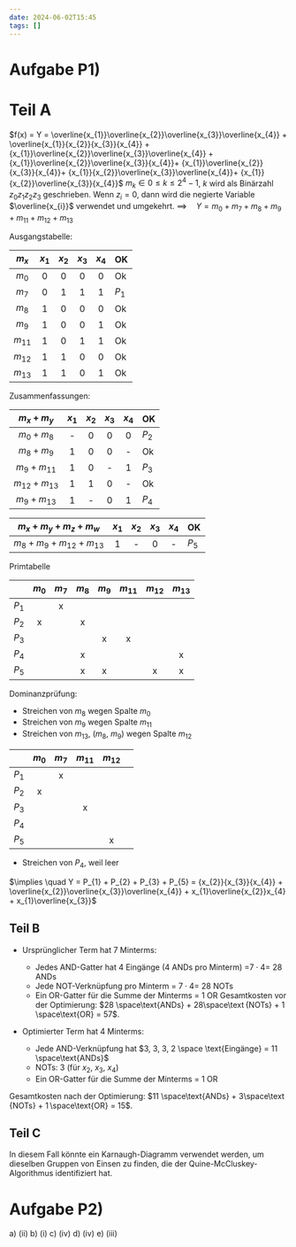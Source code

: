 ```yaml
---
date: 2024-06-02T15:45
tags: []
---
```

# Aufgabe P1)
# Teil A
$f(x) = Y = \overline{x_{1}}\overline{x_{2}}\overline{x_{3}}\overline{x_{4}} + \overline{x_{1}}{x_{2}}{x_{3}}{x_{4}} + {x_{1}}\overline{x_{2}}\overline{x_{3}}\overline{x_{4}} + {x_{1}}\overline{x_{2}}\overline{x_{3}}{x_{4}}+ {x_{1}}\overline{x_{2}}{x_{3}}{x_{4}}+ {x_{1}}{x_{2}}\overline{x_{3}}\overline{x_{4}}+ {x_{1}}{x_{2}}\overline{x_{3}}{x_{4}}$
$m_{k} \in 0 \leq k \leq 2^4 - 1$, $k$ wird als Binärzahl $z_{0}z_{1}z_{2}z_{3}$ geschrieben. Wenn $z_i=0$, dann wird die negierte Variable $\overline{x_{i}}$ verwendet und umgekehrt. 
$\implies \quad Y = m_{0} + m_{7} + m_{8} + m_{9} + m_{11} + m_{12} + m_{13}$

Ausgangstabelle:

| $m_{x}$  | $x_{1}$ | $x_{2}$ | $x_{3}$ | $x_{4}$ | OK    |
|:--------:|:-----:|:-------:|:-------:|:-----:| ----- |
|  $m_{0}$   |   0   |    0    |    0    |   0   | Ok    |
| $m_{7}$  |   0   |    1    |    1    |   1   | $P_{1}$ |
| $m_{8}$  |   1   |    0    |    0    |   0   | Ok    |
| $m_{9}$  |   1   |    0    |    0    |   1   | Ok    |
| $m_{11}$ |   1   |    0    |    1    |   1   | Ok    |
| $m_{12}$ |   1   |    1    |    0    |   0   | Ok    |
| $m_{13}$ |   1   |    1    |    0    |   1   | Ok    | 

Zusammenfassungen:

|  $m_{x} + m_{y}$  | $x_{1}$ | $x_{2}$ | $x_{3}$ | $x_{4}$ | OK      |
|:-----------------:|:-----:|:-------:|:-------:|:-------:| ------- |
|  $m_{0} + m_{8}$  |   -   |    0    |    0    |    0    | $P_{2}$ |
|  $m_{8} + m_{9}$  |   1   |    0    |    0    |    -    | Ok      |
| $m_{9} + m_{11}$  |   1   |    0    |    -    |    1    | $P_{3}$ |
| $m_{12} + m_{13}$ |   1   |    1    |    0    |    -    | Ok      |
|  $m_{9}+m_{13}$   |   1   |    -    |    0    |    1    | $P_{4}$ | 

|  $m_{x} + m_{y} + m_{z} + m_{w}$  | $x_{1}$ | $x_{2}$ | $x_{3}$ | $x_{4}$ | OK      |
|:---------------------------------:|:-----:|:-------:|:-------:|:-------:| ------- |
| $m_{8} + m_{9} + m_{12} + m_{13}$ |   1   |    -    |    0    |    -    | $P_{5}$ |

Primtabelle

|         | $m_{0}$ | $m_{7}$ | $m_{8}$ | $m_{9}$ | $m_{11}$ | $m_{12}$ | $m_{13}$ |
|:-------:|:-------:|:-------:|:-------:|:-------:|:--------:|:--------:|:--------:|
| $P_{1}$ |         |    x    |         |         |          |          |          |
| $P_{2}$ |    x    |         |    x    |         |          |          |          |
| $P_{3}$ |         |         |         |    x    |    x     |          |          |
| $P_{4}$ |         |         |    x    |         |          |          |    x     |
| $P_{5}$ |         |         |    x    |    x    |          |    x     |    x     | 

Dominanzprüfung:
- Streichen von $m_{8}$ wegen Spalte $m_{0}$
- Streichen von $m_{9}$ wegen Spalte $m_{11}$
- Streichen von $m_{13}$, ($m_{8}$, $m_{9}$) wegen Spalte $m_{12}$

|         | $m_{0}$ | $m_{7}$ | $m_{11}$ | $m_{12}$ |     |
| :-------: | :-------: | :-------: | :-------: | :-------: | :-------: |
| $P_{1}$ |         | x       |          |          |     |
| $P_{2}$ | x       |         |          |          |     |
| $P_{3}$ |         |         | x        |          |     |
| $P_{4}$ |         |         |          |          |     |
| $P_{5}$ |         |         |          |    x     |     |

- Streichen von $P_{4}$, weil leer

$\implies \quad Y = P_{1} + P_{2} + P_{3} + P_{5} = {x_{2}}{x_{3}}{x_{4}} + \overline{x_{2}}\overline{x_{3}}\overline{x_{4}} + x_{1}\overline{x_{2}}x_{4} + x_{1}\overline{x_{3}}$

## Teil B
- Ursprünglicher Term hat 7 Minterms:
    - Jedes AND-Gatter hat 4 Eingänge (4 ANDs pro Minterm) =$7\cdot 4$= 28 ANDs
    - Jede NOT-Verknüpfung pro Minterm = $7\cdot 4$= 28 NOTs
    - Ein OR-Gatter für die Summe der Minterms = 1 OR
Gesamtkosten vor der Optimierung: $28 \space\text{ANDs} + 28\space\text {NOTs} + 1 \space\text{OR} = 57$.

- Optimierter Term hat 4 Minterms:
    - Jede AND-Verknüpfung hat $3, 3, 3, 2 \space \text{Eingänge} = 11 \space\text{ANDs}$
    - NOTs: 3 (für $x_{2}$, $x_{3}$, $x_{4}$​​)
    - Ein OR-Gatter für die Summe der Minterms = 1 OR

Gesamtkosten nach der Optimierung:  $11 \space\text{ANDs} + 3\space\text {NOTs} + 1 \space\text{OR} = 15$.

## Teil C
In diesem Fall könnte ein Karnaugh-Diagramm verwendet werden, um dieselben Gruppen von Einsen zu finden, die der Quine-McCluskey-Algorithmus identifiziert hat.
# Aufgabe P2)
a) (ii)
b) (i)
c) (iv)
d) (iv)
e) (iii)